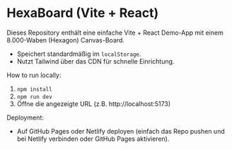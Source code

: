 # HexaBoard (Vite + React)
Dieses Repository enthält eine einfache Vite + React Demo-App mit einem 8.000-Waben (Hexagon) Canvas-Board.
- Speichert standardmäßig im `localStorage`.
- Nutzt Tailwind über das CDN für schnelle Einrichtung.

How to run locally:
1. `npm install`
2. `npm run dev`
3. Öffne die angezeigte URL (z.B. http://localhost:5173)

Deployment:
- Auf GitHub Pages oder Netlify deployen (einfach das Repo pushen und bei Netlify verbinden oder GitHub Pages aktivieren).
